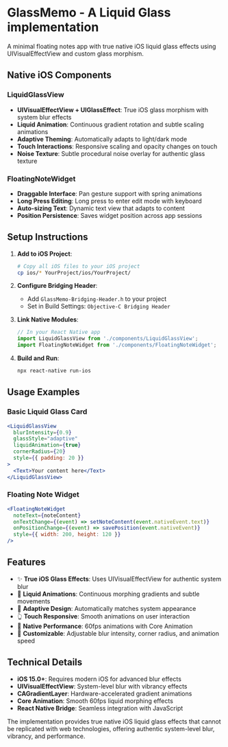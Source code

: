 # GlassMemo - A Liquid Glass implementation

A minimal floating notes app with true native iOS liquid glass effects using UIVisualEffectView and custom glass morphism.

## Native iOS Components

### LiquidGlassView
- **UIVisualEffectView + UIGlassEffect**: True iOS glass morphism with system blur effects
- **Liquid Animation**: Continuous gradient rotation and subtle scaling animations
- **Adaptive Theming**: Automatically adapts to light/dark mode
- **Touch Interactions**: Responsive scaling and opacity changes on touch
- **Noise Texture**: Subtle procedural noise overlay for authentic glass texture

### FloatingNoteWidget
- **Draggable Interface**: Pan gesture support with spring animations
- **Long Press Editing**: Long press to enter edit mode with keyboard
- **Auto-sizing Text**: Dynamic text view that adapts to content
- **Position Persistence**: Saves widget position across app sessions

## Setup Instructions

1. **Add to iOS Project**:
   ```bash
   # Copy all iOS files to your iOS project
   cp ios/* YourProject/ios/YourProject/
   ```

2. **Configure Bridging Header**:
   - Add `GlassMemo-Bridging-Header.h` to your project
   - Set in Build Settings: `Objective-C Bridging Header`

3. **Link Native Modules**:
   ```javascript
   // In your React Native app
   import LiquidGlassView from './components/LiquidGlassView';
   import FloatingNoteWidget from './components/FloatingNoteWidget';
   ```

4. **Build and Run**:
   ```bash
   npx react-native run-ios
   ```

## Usage Examples

### Basic Liquid Glass Card
```jsx
<LiquidGlassView
  blurIntensity={0.9}
  glassStyle="adaptive"
  liquidAnimation={true}
  cornerRadius={20}
  style={{ padding: 20 }}
>
  <Text>Your content here</Text>
</LiquidGlassView>
```

### Floating Note Widget
```jsx
<FloatingNoteWidget
  noteText={noteContent}
  onTextChange={(event) => setNoteContent(event.nativeEvent.text)}
  onPositionChange={(event) => savePosition(event.nativeEvent)}
  style={{ width: 200, height: 120 }}
/>
```

## Features

- ✨ **True iOS Glass Effects**: Uses UIVisualEffectView for authentic system blur
- 🌊 **Liquid Animations**: Continuous morphing gradients and subtle movements
- 🎨 **Adaptive Design**: Automatically matches system appearance
- 👆 **Touch Responsive**: Smooth animations on user interaction
- 📱 **Native Performance**: 60fps animations with Core Animation
- 🔧 **Customizable**: Adjustable blur intensity, corner radius, and animation speed

## Technical Details

- **iOS 15.0+**: Requires modern iOS for advanced blur effects
- **UIVisualEffectView**: System-level blur with vibrancy effects
- **CAGradientLayer**: Hardware-accelerated gradient animations
- **Core Animation**: Smooth 60fps liquid morphing effects
- **React Native Bridge**: Seamless integration with JavaScript

The implementation provides true native iOS liquid glass effects that cannot be replicated with web technologies, offering authentic system-level blur, vibrancy, and performance.
